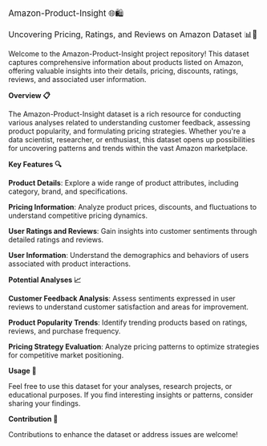 <span style="font-size: larger;">Amazon-Product-Insight 🌐🛍️</span>

<span style="font-size: medium;">Uncovering Pricing, Ratings, and Reviews on Amazon Dataset 📊🌟</span>


Welcome to the Amazon-Product-Insight project repository! This dataset captures comprehensive information about products listed on Amazon, offering valuable insights into their details, pricing, discounts, ratings, reviews, and associated user information.

**Overview 📋**

The Amazon-Product-Insight dataset is a rich resource for conducting various analyses related to understanding customer feedback, assessing product popularity, and formulating pricing strategies. Whether you're a data scientist, researcher, or enthusiast, this dataset opens up possibilities for uncovering patterns and trends within the vast Amazon marketplace.

**Key Features 🔍**

**Product Details**: Explore a wide range of product attributes, including category, brand, and specifications.

**Pricing Information**: Analyze product prices, discounts, and fluctuations to understand competitive pricing dynamics.

**User Ratings and Reviews**: Gain insights into customer sentiments through detailed ratings and reviews.

**User Information**: Understand the demographics and behaviors of users associated with product interactions.

**Potential Analyses 📈**

**Customer Feedback Analysis**: Assess sentiments expressed in user reviews to understand customer satisfaction and areas for improvement.

**Product Popularity Trends**: Identify trending products based on ratings, reviews, and purchase frequency.

**Pricing Strategy Evaluation**: Analyze pricing patterns to optimize strategies for competitive market positioning.

**Usage 🚀**

Feel free to use this dataset for your analyses, research projects, or educational purposes. If you find interesting insights or patterns, consider sharing your findings.

**Contribution 🤝**

Contributions to enhance the dataset or address issues are welcome! 